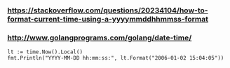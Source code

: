 
### https://stackoverflow.com/questions/20234104/how-to-format-current-time-using-a-yyyymmddhhmmss-format
### http://www.golangprograms.com/golang/date-time/

    lt := time.Now().Local()
    fmt.Println("YYYY-MM-DD hh:mm:ss:", lt.Format("2006-01-02 15:04:05"))

